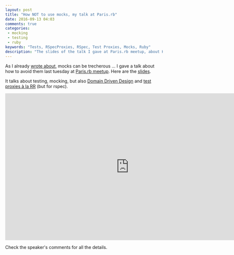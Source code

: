 ```yaml
---
layout: post
title: "How NOT to use mocks, my talk at Paris.rb"
date: 2016-09-13 04:03
comments: true
categories:
 - mocking
 - testing
 - ruby
keywords: "Tests, RSpecProxies, RSpec, Test Proxies, Mocks, Ruby"
description: "The slides of the talk I gave at Paris.rb meetup, about How not to use mocks"
---
```

As I already [wrote about](/blog/categories/mocking/), mocks can be trecherous ... I gave a talk about how to avoid them last tuesday at [Paris.rb meetup](http://www.meetup.com/fr-FR/parisrb/). Here are the [slides](https://docs.google.com/presentation/d/1OH3eBgjyMcpupUnGWsHXm7kQjkckFpnJStYYYqBL6Yk/edit?usp=sharing).

It talks about testing, mocking, but also [Domain Driven Design](https://en.wikipedia.org/wiki/Domain-driven_design) and [test proxies à la RR](https://wincent.com/blog/proxies-with-rr) (but for rspec).

<iframe src="https://docs.google.com/presentation/d/1OH3eBgjyMcpupUnGWsHXm7kQjkckFpnJStYYYqBL6Yk/embed?start=false&loop=false&delayms=3000" frameborder="0" width="790" height="470" allowfullscreen="true" mozallowfullscreen="true" webkitallowfullscreen="true"></iframe>

<p/>
Check the speaker's comments for all the details.
